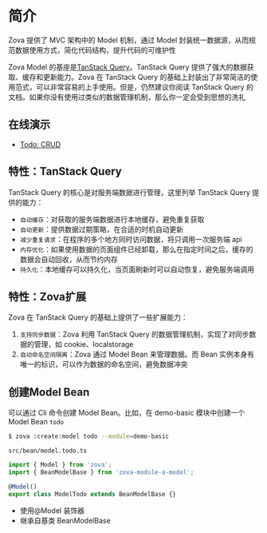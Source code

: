 # 简介

Zova 提供了 MVC 架构中的 Model 机制，通过 Model 封装统一数据源，从而规范数据使用方式，简化代码结构，提升代码的可维护性

Zova Model 的基座是[TanStack Query](https://tanstack.com/query/latest/docs/framework/vue/overview)。TanStack Query 提供了强大的数据获取、缓存和更新能力。Zova 在 TanStack Query 的基础上封装出了非常简洁的使用范式，可以非常容易的上手使用。但是，仍然建议你阅读 TanStack Query 的文档。如果你没有使用过类似的数据管理机制，那么你一定会受到思想的洗礼

## 在线演示

- [Todo: CRUD](https://zova.js.org/zova-demo/#/demo/todo/todo)

## 特性：TanStack Query

TanStack Query 的核心是对服务端数据进行管理，这里列举 TanStack Query 提供的能力：

- `自动缓存`：对获取的服务端数据进行本地缓存，避免重复获取
- `自动更新`：提供数据过期策略，在合适的时机自动更新
- `减少重复请求`：在程序的多个地方同时访问数据，将只调用一次服务端 api
- `内存优化`：如果使用数据的页面组件已经卸载，那么在指定时间之后，缓存的数据会自动回收，从而节约内存
- `持久化`：本地缓存可以持久化，当页面刷新时可以自动恢复，避免服务端调用

## 特性：Zova扩展

Zova 在 TanStack Query 的基础上提供了一些扩展能力：

1. `支持同步数据`：Zova 利用 TanStack Query 的数据管理机制，实现了对同步数据的管理，如 cookie、localstorage
2. `自动命名空间隔离`：Zova 通过 Model Bean 来管理数据。而 Bean 实例本身有唯一的标识，可以作为数据的命名空间，避免数据冲突

## 创建Model Bean

可以通过 Cli 命令创建 Model Bean。比如，在 demo-basic 模块中创建一个 Model Bean `todo`

```bash
$ zova :create:model todo --module=demo-basic
```

`src/bean/model.todo.ts`

```typescript
import { Model } from 'zova';
import { BeanModelBase } from 'zova-module-a-model';

@Model()
export class ModelTodo extends BeanModelBase {}
```

- 使用@Model 装饰器
- 继承自基类 BeanModelBase
